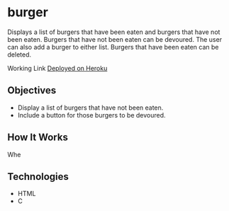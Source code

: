 # burger
Displays a list of burgers that have been eaten and burgers that have not been eaten. Burgers that have not been eaten can be devoured. The user can also add a burger to either list. Burgers that have been eaten can be deleted.

Working Link
[Deployed on Heroku](https://agile-wave-27022.herokuapp.com/)

## Objectives

 - Display a list of burgers that have not been eaten.
 - Include a button for those burgers to be devoured.
 
## How It Works
Whe

## Technologies

 - HTML
 - C

<!--stackedit_data:
eyJoaXN0b3J5IjpbLTc2MzA1NDA5N119
-->
